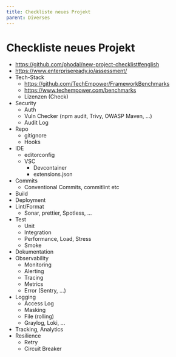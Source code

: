 ```yaml
---
title: Checkliste neues Projekt
parent: Diverses
---
```


# Checkliste neues Projekt
- <https://github.com/phodal/new-project-checklist#english>
- <https://www.enterpriseready.io/assessment/>
- Tech-Stack
  - <https://github.com/TechEmpower/FrameworkBenchmarks>
  - <https://www.techempower.com/benchmarks>
  - Lizenzen (Check)
- Security
  - Auth
  - Vuln Checker (npm audit, Trivy, OWASP Maven, ...)
  - Audit Log
- Repo
  - gitignore
  - Hooks
- IDE
  - editorconfig
  - VSC
    - Devcontainer
    - extensions.json
- Commits
  - Conventional Commits, commitlint etc
- Build
- Deployment
- Lint/Format
  - Sonar, prettier, Spotless, ... 
- Test
  - Unit
  - Integration
  - Performance, Load, Stress
  - Smoke 
- Dokumentation
- Observability
  - Monitoring
  - Alerting
  - Tracing
  - Metrics
  - Error (Sentry, ...)
- Logging
  - Access Log 
  - Masking
  - File (rolling)
  - Graylog, Loki, ...
- Tracking, Analytics
- Resilience
  - Retry
  - Circuit Breaker 
